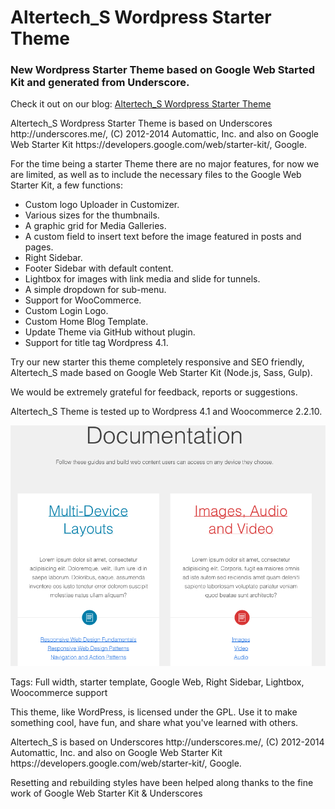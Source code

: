 Altertech_S Wordpress Starter Theme
========
<h3>New Wordpress Starter Theme based on Google Web Started Kit and generated from Underscore.</h3>

<p>Check it out on our blog:
<a href="http://www.blog.altertech.it/altertech_s-wordpress-starter-theme-based-google-web-starter-kit/">
Altertech_S Wordpress Starter Theme
</a>
<p>

<p>Altertech_S Wordpress Starter Theme is based on Underscores http://underscores.me/, (C) 2012-2014 Automattic, Inc. and
also on Google Web Starter Kit https://developers.google.com/web/starter-kit/, Google.</p> 

<p>For the time being a starter Theme there are no major features, for now we are limited, as well as to include the necessary files to the Google Web Starter Kit, a few functions:</p>
<ul>
<li> Custom logo Uploader in Customizer. </li>
<li> Various sizes for the thumbnails. </li>
<li> A graphic grid for Media Galleries. </li>
<li> A custom field to insert text before the image featured in posts and pages. </li>
<li> Right Sidebar. </li>
<li> Footer Sidebar with default content. </li>
<li> Lightbox for images with link media and slide for tunnels. </li>
<li> A simple dropdown for sub-menu. </li>
<li> Support for WooCommerce. </li>
<li> Custom Login Logo. </li>
<li> Custom Home Blog Template. </li>
<li> Update Theme via GitHub without plugin. </li>
<li> Support for title tag Wordpress 4.1. </li>
</ul>

<p>Try our new starter this theme completely responsive and SEO friendly, Altertech_S made based on Google Web Starter Kit (Node.js, Sass, Gulp).</p> <p>We would be extremely grateful for feedback, reports or suggestions.</p>

<p>Altertech_S Theme is tested up to Wordpress 4.1 and Woocommerce 2.2.10.</p>

<img src="https://raw.githubusercontent.com/bigbabert/altertech_s/master/screenshot.png">

<p>Tags: Full width, starter template, Google Web, Right Sidebar, Lightbox, Woocommerce support</p>


<p>This theme, like WordPress, is licensed under the GPL.
Use it to make something cool, have fun, and share what you've learned with others.</p>

<p>Altertech_S is based on Underscores http://underscores.me/, (C) 2012-2014 Automattic, Inc. and
also on Google Web Starter Kit https://developers.google.com/web/starter-kit/, Google.</p> 

<p>Resetting and rebuilding styles have been helped along thanks to the fine work of
Google Web Starter Kit & Underscores</p>
